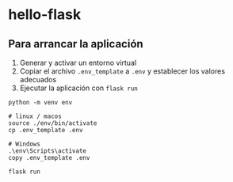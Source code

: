 # hello-flask

## Para arrancar la aplicación

1. Generar y activar un entorno virtual
2. Copiar el archivo `.env_template` a `.env` y establecer los valores adecuados
3. Ejecutar la aplicación con `flask run`

```shell
python -m venv env

# linux / macos
source ./env/bin/activate
cp .env_template .env

# Windows
.\env\Scripts\activate
copy .env_template .env

flask run
```
